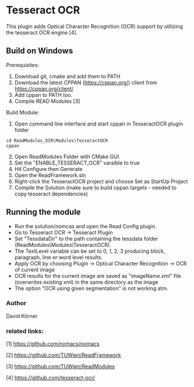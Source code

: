 # Tesseract OCR
This plugin adds Optical Character Recognition (OCR) support by utilizing the tesseract OCR engine [4].

## Build on Windows
Prerequisites:

 1. Download git, cmake and add them to PATH 
 2. Download the latest CPPAN (https://cppan.org/) client from https://cppan.org/client/  
 3. Add cppan to PATH too.
 4. Compile READ Modules [3]

Build Module:

1. Open command line interface and start cppan in TesseractOCR plugin folder
``` console
cd ReadModules_DIR\Modules\TesseractOCR
cppan
```
2.  Open ReadModules Folder with CMake GUI 
3. Set the "ENABLE_TESSERACT_OCR" varaible to true
4. Hit Configure then Generate
5. Open the ReadFramework.sln
6. Right-click the TesseractOCR project and choose Set as StartUp Project
7. Compile the Solution (make sure to build cppan targets - needed to copy tesseract dependencies)

## Running the module

 - Run the solution/nomcas and open the Read Config plugin.
 - Go to Tesseract OCR -> Tesseract Plugin
 - Set "TessdataDir" to the path containing the tessdata folder (ReadModules\Modules\TesseractOCR).
 - The TextLevel variable can be set to 0, 1, 2, 3 producing block, paragraph, line or word level results.
 - Apply OCR by choosing Plugin -> Optical Character Recognition -> OCR of current image
 - OCR results for the current image are saved as "imageName.xml" file (overwrites existing xml) in the same directory as the image
 - The option "OCR using given segmentation" is not working atm.


### Author
David Körner

### related links:
[1] https://github.com/nomacs/nomacs

[2] https://github.com/TUWien/ReadFramework

[3] https://github.com/TUWien/ReadModules

[4] https://github.com/tesseract-ocr/